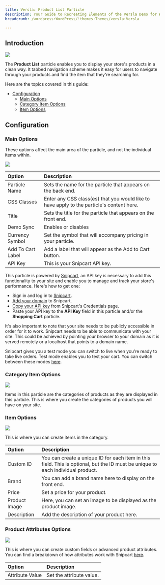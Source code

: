 ```yaml
---
title: Versla: Product List Particle
description: Your Guide to Recreating Elements of the Versla Demo for WordPress
breadcrumb: /wordpress:WordPress/!themes:Themes/versla:Versla

---
```


## Introduction

![](assets/particle_productlist.jpeg)

The **Product List** particle enables you to display your store's products in a clean way. It tabbed navigation scheme makes it easy for users to navigate through your products and find the item that they're searching for.

Here are the topics covered in this guide:

* [Configuration](#configuration)
    - [Main Options](#main-options)
    - [Category Item Options](#category-item-options)
    - [Item Options](#item-options)

## Configuration

### Main Options 

These options affect the main area of the particle, and not the individual items within.

![](assets/particle_productlist2.jpeg)

| Option            | Description                                                                               |
| :-----            | :-----                                                                                    |
| Particle Name     | Sets the name for the particle that appears on the back end.                              |
| CSS Classes       | Enter any CSS class(es) that you would like to have apply to the particle's content here. |
| Title             | Sets the title for the particle that appears on the front end.                            |
| Demo Sync         | Enables or disables                                                                       |
| Currency Symbol   | Set the symbol that will accompany pricing in your particle.                              |
| Add To Cart Label | Add a label that will appear as the Add to Cart button.                                   |
| API Key           | This is your Snipcart API key.                                                            |

This particle is powered by [Snipcart](https://snipcart.com/), an API key is necessary to add this functionality to your site and enable you to manage and track your store's performance. Here's how to get one:

* Sign in and log in to [Snipcart](https://snipcart.com/).
* [Add your domain](https://app.snipcart.com/dashboard/account/domains) to Snipcart.
* [Copy your API key](https://app.snipcart.com/dashboard/account/credentials) from Snipcart's Credentials page.
* Paste your API key to the **API Key** field in this particle and/or the **Shopping Cart** particle.

It's also important to note that your site needs to be publicly accessible in order for it to work. Snipcart needs to be able to communicate with your site. This could be achieved by pointing your browser to your domain as it is served remotely or a localhost that points to a domain name.

Snipcart gives you a test mode you can switch to live when you're ready to take live orders. Test mode enables you to test your cart. You can switch between these modes [here](https://app.snipcart.com).

### Category Item Options

![](assets/particle_productlist3.jpeg)

Items in this particle are the categories of products as they are displayed in this particle. This is where you create the categories of products you will have on your site.

### Item Options

![](assets/particle_productlist4.jpeg)

This is where you can create items in the category.

| Option        | Description                                                                                                                     |
| :-----        | :-----                                                                                                                          |
| Custom ID     | You can create a unique ID for each item in this field. This is optional, but the ID must be unique to each individual product. |
| Brand         | You can add a brand name here to display on the front end.                                                                      |
| Price         | Set a price for your product.                                                                                                   |
| Product Image | Here, you can set an image to be displayed as the product image.                                                                |
| Description   | Add the description of your product here.                                                                                       |

### Product Attributes Options

![](assets/particle_productlist5.jpeg)

This is where you can create custom fields or advanced product attributes. You can find a breakdown of how attributes work with Snipcart [here](http://docs.snipcart.com/configuration/product-definition).

| Option          | Description              |
| :-----          | :-----                   |
| Attribute Value | Set the attribute value. |
